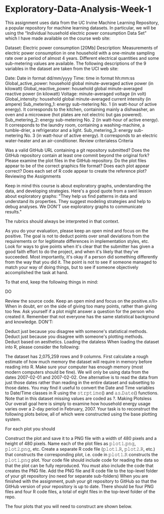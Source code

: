 # Exploratory-Data-Analysis-Week-1
This assignment uses data from the UC Irvine Machine Learning Repository, a popular repository for machine learning datasets. In particular, we will be using the “Individual household electric power consumption Data Set” which I have made available on the course web site:

Dataset: Electric power consumption [20Mb] Description: Measurements of electric power consumption in one household with a one-minute sampling rate over a period of almost 4 years. Different electrical quantities and some sub-metering values are available. The following descriptions of the 9 variables in the dataset are taken from the UCI web site:

Date: Date in format dd/mm/yyyy Time: time in format hh:mm:ss Global_active_power: household global minute-averaged active power (in kilowatt) Global_reactive_power: household global minute-averaged reactive power (in kilowatt) Voltage: minute-averaged voltage (in volt) Global_intensity: household global minute-averaged current intensity (in ampere) Sub_metering_1: energy sub-metering No. 1 (in watt-hour of active energy). It corresponds to the kitchen, containing mainly a dishwasher, an oven and a microwave (hot plates are not electric but gas powered). Sub_metering_2: energy sub-metering No. 2 (in watt-hour of active energy). It corresponds to the laundry room, containing a washing-machine, a tumble-drier, a refrigerator and a light. Sub_metering_3: energy sub-metering No. 3 (in watt-hour of active energy). It corresponds to an electric water-heater and an air-conditioner. Review criterialess Criteria

Was a valid GitHub URL containing a git repository submitted? Does the GitHub repository contain at least one commit beyond the original fork? Please examine the plot files in the GitHub repository. Do the plot files appear to be of the correct graphics file format? Does each plot appear correct? Does each set of R code appear to create the reference plot? Reviewing the Assignments

Keep in mind this course is about exploratory graphs, understanding the data, and developing strategies. Here's a good quote from a swirl lesson about exploratory graphs: "They help us find patterns in data and understand its properties. They suggest modeling strategies and help to debug analyses. We DON'T use exploratory graphs to communicate results."

The rubrics should always be interpreted in that context.

As you do your evaluation, please keep an open mind and focus on the positive. The goal is not to deduct points over small deviations from the requirements or for legitimate differences in implementation styles, etc. Look for ways to give points when it's clear that the submitter has given a good faith effort to do the project, and when it's likely that they've succeeded. Most importantly, it's okay if a person did something differently from the way that you did it. The point is not to see if someone managed to match your way of doing things, but to see if someone objectively accomplished the task at hand.

To that end, keep the following things in mind:

DO

Review the source code. Keep an open mind and focus on the positive.≤/li> When in doubt, err on the side of giving too many points, rather than giving too few. Ask yourself if a plot might answer a question for the person who created it. Remember that not everyone has the same statistical background and knowledge. DON'T:

Deduct just because you disagree with someone's statistical methods. Deduct just because you disagree with someone's plotting methods. Deduct based on aesthetics. Loading the dataless When loading the dataset into R, please consider the following:

The dataset has 2,075,259 rows and 9 columns. First calculate a rough estimate of how much memory the dataset will require in memory before reading into R. Make sure your computer has enough memory (most modern computers should be fine). We will only be using data from the dates 2007-02-01 and 2007-02-02. One alternative is to read the data from just those dates rather than reading in the entire dataset and subsetting to those dates. You may find it useful to convert the Date and Time variables to Date/Time classes in R using the 𝚜𝚝𝚛𝚙𝚝𝚒𝚖𝚎() and 𝚊𝚜.𝙳𝚊𝚝𝚎() functions. Note that in this dataset missing values are coded as ?. Making Plotsless Our overall goal here is simply to examine how household energy usage varies over a 2-day period in February, 2007. Your task is to reconstruct the following plots below, all of which were constructed using the base plotting system.


For each plot you should

Construct the plot and save it to a PNG file with a width of 480 pixels and a height of 480 pixels. Name each of the plot files as 𝚙𝚕𝚘𝚝𝟷.𝚙𝚗𝚐, 𝚙𝚕𝚘𝚝𝟸.𝚙𝚗𝚐, etc. Create a separate R code file (𝚙𝚕𝚘𝚝𝟷.𝚁, 𝚙𝚕𝚘𝚝𝟸.𝚁, etc.) that constructs the corresponding plot, i.e. code in 𝚙𝚕𝚘𝚝𝟷.𝚁 constructs the 𝚙𝚕𝚘𝚝𝟷.𝚙𝚗𝚐 plot. Your code file should include code for reading the data so that the plot can be fully reproduced. You must also include the code that creates the PNG file. Add the PNG file and R code file to the top-level folder of your git repository (no need for separate sub-folders) When you are finished with the assignment, push your git repository to GitHub so that the GitHub version of your repository is up to date. There should be four PNG files and four R code files, a total of eight files in the top-level folder of the repo.

The four plots that you will need to construct are shown below.
